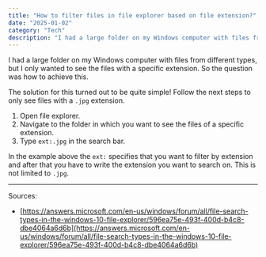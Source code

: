```yaml
---
title: "How to filter files in file explorer based on file extension?"
date: "2025-01-02"
category: "Tech"
description: "I had a large folder on my Windows computer with files from different types, but I only wanted to see the files with a specific extension. So the question was how to achieve this."
---
```


I had a large folder on my Windows computer with files from different types, but I only wanted to see the files with a specific extension. So the question was how to achieve this.

The solution for this turned out to be quite simple! Follow the next steps to only see files with a `.jpg` extension.

1. Open file explorer.
2. Navigate to the folder in which you want to see the files of a specific extension.
3. Type `ext:.jpg` in the search bar.  

In the example above the `ext:` specifies that you want to filter by extension and after that you have to write the extension you want to search on. This is not limited to `.jpg`.

---

Sources:

- [https://answers.microsoft.com/en-us/windows/forum/all/file-search-types-in-the-windows-10-file-explorer/596ea75e-493f-400d-b4c8-dbe4064a6d6b](https://answers.microsoft.com/en-us/windows/forum/all/file-search-types-in-the-windows-10-file-explorer/596ea75e-493f-400d-b4c8-dbe4064a6d6b)
